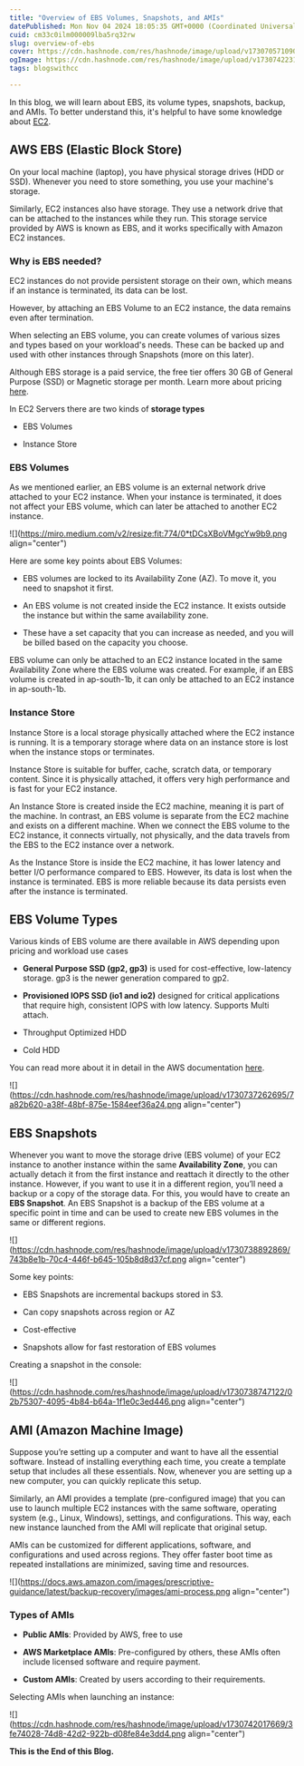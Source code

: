 ```yaml
---
title: "Overview of EBS Volumes, Snapshots, and AMIs"
datePublished: Mon Nov 04 2024 18:05:35 GMT+0000 (Coordinated Universal Time)
cuid: cm33c0ilm000009lba5rq32rw
slug: overview-of-ebs
cover: https://cdn.hashnode.com/res/hashnode/image/upload/v1730705710905/a1105304-aa90-4e07-8357-d7b716d6662d.jpeg
ogImage: https://cdn.hashnode.com/res/hashnode/image/upload/v1730742231838/a66e3eaa-91b2-46de-ac07-442cc012206e.jpeg
tags: blogswithcc

---
```


In this blog, we will learn about EBS, its volume types, snapshots, backup, and AMIs. To better understand this, it's helpful to have some knowledge about [EC2](https://rawad.hashnode.dev/intro-to-aws).

## AWS EBS (Elastic Block Store)

On your local machine (laptop), you have physical storage drives (HDD or SSD). Whenever you need to store something, you use your machine's storage.

Similarly, EC2 instances also have storage. They use a network drive that can be attached to the instances while they run. This storage service provided by AWS is known as EBS, and it works specifically with Amazon EC2 instances.

### **Why is EBS needed?**

EC2 instances do not provide persistent storage on their own, which means if an instance is terminated, its data can be lost.

However, by attaching an EBS Volume to an EC2 instance, the data remains even after termination.

When selecting an EBS volume, you can create volumes of various sizes and types based on your workload's needs. These can be backed up and used with other instances through Snapshots (more on this later).

Although EBS storage is a paid service, the free tier offers 30 GB of General Purpose (SSD) or Magnetic storage per month. Learn more about pricing [here](https://aws.amazon.com/ebs/pricing/).

In EC2 Servers there are two kinds of **storage types**

* EBS Volumes
    
* Instance Store
    

### EBS Volumes

As we mentioned earlier, an EBS volume is an external network drive attached to your EC2 instance. When your instance is terminated, it does not affect your EBS volume, which can later be attached to another EC2 instance.

![](https://miro.medium.com/v2/resize:fit:774/0*tDCsXBoVMgcYw9b9.png align="center")

Here are some key points about EBS Volumes:

* EBS volumes are locked to its Availability Zone (AZ). To move it, you need to snapshot it first.
    
* An EBS volume is not created inside the EC2 instance. It exists outside the instance but within the same availability zone.
    
* These have a set capacity that you can increase as needed, and you will be billed based on the capacity you choose.
    

EBS volume can only be attached to an EC2 instance located in the same Availability Zone where the EBS volume was created. For example, if an EBS volume is created in ap-south-1b, it can only be attached to an EC2 instance in ap-south-1b.

### Instance Store

Instance Store is a local storage physically attached where the EC2 instance is running. It is a temporary storage where data on an instance store is lost when the instance stops or terminates.

Instance Store is suitable for buffer, cache, scratch data, or temporary content. Since it is physically attached, it offers very high performance and is fast for your EC2 instance.

An Instance Store is created inside the EC2 machine, meaning it is part of the machine. In contrast, an EBS volume is separate from the EC2 machine and exists on a different machine. When we connect the EBS volume to the EC2 instance, it connects virtually, not physically, and the data travels from the EBS to the EC2 instance over a network.

As the Instance Store is inside the EC2 machine, it has lower latency and better I/O performance compared to EBS. However, its data is lost when the instance is terminated. EBS is more reliable because its data persists even after the instance is terminated.

## EBS Volume Types

Various kinds of EBS volume are there available in AWS depending upon pricing and workload use cases

* **General Purpose SSD (gp2, gp3)** is used for cost-effective, low-latency storage. gp3 is the newer generation compared to gp2.
    
* **Provisioned IOPS SSD (io1 and io2)** designed for critical applications that require high, consistent IOPS with low latency. Supports Multi attach.
    
* Throughput Optimized HDD
    
* Cold HDD
    

You can read more about it in detail in the AWS documentation [here](https://docs.aws.amazon.com/ebs/latest/userguide/ebs-volume-types.html).

![](https://cdn.hashnode.com/res/hashnode/image/upload/v1730737262695/7a82b620-a38f-48bf-875e-1584eef36a24.png align="center")

## EBS Snapshots

Whenever you want to move the storage drive (EBS volume) of your EC2 instance to another instance within the same **Availability Zone**, you can actually detach it from the first instance and reattach it directly to the other instance. However, if you want to use it in a different region, you’ll need a backup or a copy of the storage data. For this, you would have to create an **EBS Snapshot**. An EBS Snapshot is a backup of the EBS volume at a specific point in time and can be used to create new EBS volumes in the same or different regions.

![](https://cdn.hashnode.com/res/hashnode/image/upload/v1730738892869/743b8e1b-70c4-446f-b645-105b8d8d37cf.png align="center")

Some key points:

* EBS Snapshots are incremental backups stored in S3.
    
* Can copy snapshots across region or AZ
    
* Cost-effective
    
* Snapshots allow for fast restoration of EBS volumes
    

Creating a snapshot in the console:

![](https://cdn.hashnode.com/res/hashnode/image/upload/v1730738747122/02b75307-4095-4b84-b64a-1f1e0c3ed446.png align="center")

## AMI (Amazon Machine Image)

Suppose you’re setting up a computer and want to have all the essential software. Instead of installing everything each time, you create a template setup that includes all these essentials. Now, whenever you are setting up a new computer, you can quickly replicate this setup.

Similarly, an AMI provides a template (pre-configured image) that you can use to launch multiple EC2 instances with the same software, operating system (e.g., Linux, Windows), settings, and configurations. This way, each new instance launched from the AMI will replicate that original setup.

AMIs can be customized for different applications, software, and configurations and used across regions. They offer faster boot time as repeated installations are minimized, saving time and resources.

![](https://docs.aws.amazon.com/images/prescriptive-guidance/latest/backup-recovery/images/ami-process.png align="center")

### Types of AMIs

* **Public AMIs**: Provided by AWS, free to use
    
* **AWS Marketplace AMIs**: Pre-configured by others, these AMIs often include licensed software and require payment.
    
* **Custom AMIs**: Created by users according to their requirements.
    

Selecting AMIs when launching an instance:

![](https://cdn.hashnode.com/res/hashnode/image/upload/v1730742017669/3fe74028-74d8-42d2-922b-d08fe84e3dd4.png align="center")

**This is the End of this Blog.**